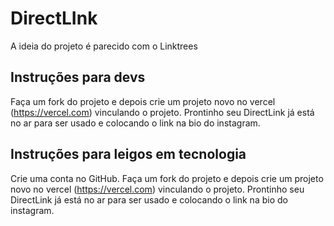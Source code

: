# DirectLInk
A ideia do projeto é parecido com o Linktrees


## Instruções para devs

Faça um fork do projeto e depois crie um projeto novo no vercel (https://vercel.com) vinculando o projeto. Prontinho seu DirectLink já está no ar para ser usado e colocando o link na bio do instagram.

## Instruções para leigos em tecnologia

Crie uma conta no GitHub.
Faça um fork do projeto e depois crie um projeto novo no vercel (https://vercel.com) vinculando o projeto. Prontinho seu DirectLink já está no ar para ser usado e colocando o link na bio do instagram.
